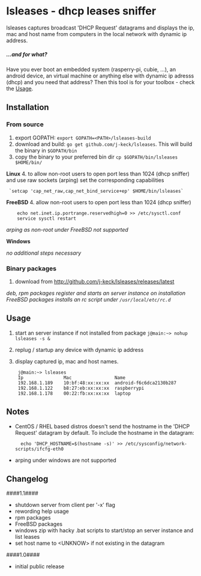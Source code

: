 # lsleases - dhcp leases sniffer
lsleases captures broadcast 'DHCP Request' datagrams and displays the ip, mac and host name from computers in the local network with dynamic ip address.


  
##### ...and for what? #####
Have you ever boot an embedded system (rasperry-pi, cubie, ...), an android device, an virtual machine or anything else with dynamic ip adresss (dhcp) and you need that address? Then this tool is for your toolbox - check the [Usage](#usage).



## Installation

### From source

  1. export GOPATH: `export GOPATH=<PATH>/lsleases-build`
  2. download and build: `go get github.com/j-keck/lsleases`. This will build the binary in `$GOPATH/bin`
  3. copy the binary to your preferred bin dir `cp $GOPATH/bin/lsleases $HOME/bin/`

  **Linux**
  4. to allow non-root users to open port less than 1024 (dhcp sniffer) and use raw sockets (arping) set the corresponding capabilities
  
     `setcap 'cap_net_raw,cap_net_bind_service+ep' $HOME/bin/lsleases`

  
  **FreeBSD**
  4. allow non-root users to open port less than 1024 (dhcp sniffer)
  
        echo net.inet.ip.portrange.reservedhigh=0 >> /etc/sysctl.conf
        service sysctl restart

  *arping as non-root under FreeBSD not supported*  

  
  **Windows**

    
  *no additional steps necessary*


  
### Binary packages
  1. download from http://github.com/j-keck/lsleases/releases/latest

  *deb, rpm packages register and starts an server instance on installation* \
  *FreeBSD packages installs an rc script under `/usr/local/etc/rc.d`*

  
## Usage

1. start an server instance if not installed from package `j@main:~> nohup lsleases -s &`
2. replug / startup any device with dynamic ip address
3. display captured ip, mac and host names. 

        j@main:~> lsleases
        Ip               Mac                Name
        192.168.1.189    10:bf:48:xx:xx:xx  android-f6c6dca2130b287
        192.168.1.122    b8:27:eb:xx:xx:xx  raspberrypi
        192.168.1.178    00:22:fb:xx:xx:xx  laptop


## Notes

- CentOS / RHEL based distros doesn't send the hostname in the 'DHCP Request' datagram by default.
  To include the hostname in the datagram:

        echo 'DHCP_HOSTNAME=$(hostname -s)' >> /etc/sysconfig/network-scripts/ifcfg-eth0

- arping under windows are not supported
 

## Changelog

####1.1####
- shutdown server from client per '-x' flag
- rewording help usage
- rpm packages
- FreeBSD packages
- windows zip with hacky .bat scripts to start/stop an server instance and list leases
- set host name to \<UNKNOW\> if not existing in the datagram
  
####1.0####
- initial public release
